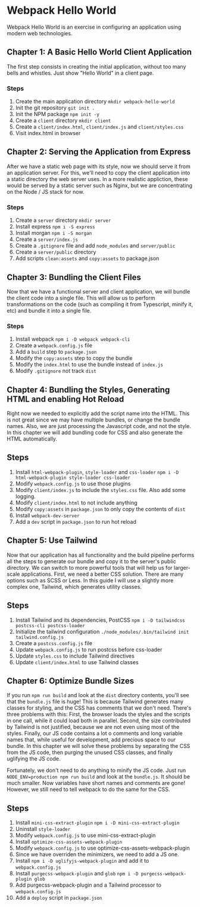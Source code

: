 # Webpack Hello World

Webpack Hello World is an exercise in configuring an application using
modern web technologies.

## Chapter 1: A Basic Hello World Client Application

The first step consists in creating the initial application, without too many
bells and whistles. Just show "Hello World" in a client page.

### Steps
1. Create the main application directory `mkdir webpack-hello-world`
2. Init the git repository `git init .`
3. Init the NPM package `npm init -y`
4. Create a `client` directory `mkdir client`
5. Create a `client/index.html`, `client/index.js` and `client/styles.css`
6. Visit index.html in browser

## Chapter 2: Serving the Application from Express

After we have a static web page with its style, now we should serve it from an
application server. For this, we'll need to copy the client application into a
static directory the web server uses. In a more realistic appliction, these
would be served by a static server such as Nginx, but we are concentrating on
the Node / JS stack for now.

### Steps
1. Create a `server` directory `mkdir server`
2. Install express `npm i -S express`
3. Install morgan `npm i -S morgan`
4. Create a `server/index.js`
5. Create a `.gitignore` file and add `node_modules` and `server/public`
6. Create a `server/public` directory
7. Add scripts `clean:assets` and `copy:assets` to package.json


## Chapter 3: Bundling the Client Files

Now that we have a functional server and client application, we will bundle the
client code into a single file. This will allow us to perform transformations on
the code (such as compiling it from Typescript, minify it, etc) and bundle it
into a single file.

### Steps
1. Install webpack `npm i -D webpack webpack-cli`
2. Create a `webpack.config.js` file
3. Add a `build` step to `package.json`
4. Modify the `copy:assets` step to copy the bundle
5. Modify the `index.html` to use the bundle instead of `index.js`
6. Modify `.gitignore` not track `dist`

## Chapter 4: Bundling the Styles, Generating HTML and enabling Hot Reload

Right now we needed to explicitly add the script name into the HTML. This is not
great since we may have multiple bundles, or change the bundle names. Also, we
are just processing the Javascript code, and not the style. In this chapter we
will add bundling code for CSS and also generate the HTML automatically.

## Steps
1. Install `html-webpack-plugin`, `style-loader` and `css-loader` `npm i -D html-webpack-plugin style-loader css-loader`
2. Modify `webpack.config.js` to use those plugins
3. Modify `client/index.js` to include the `styles.css` file. Also add some logging.
4. Modify `client/index.html` to not include anything
5. Modify `copy:assets` in `package.json` to only copy the contents of `dist`
6. Install `webpack-dev-server`
7. Add a `dev` script in `package.json` to run hot reload

## Chapter 5: Use Tailwind

Now that our application has all functionality and the build pipeline performs
all the steps to generate our bundle and copy it to the server's public
directory. We can switch to more powerful tools that will help us for
larger-scale applications. First, we need a better CSS solution. There are many
options such as SCSS or Less. In this guide I will use a slightly more complex
one, Tailwind, which generates utility classes.

## Steps
1. Install Tailwind and its dependencies, PostCSS `npm i -D tailwindcss postcss-cli postcss-loader`
2. Initialize the tailwind configuration `./node_modules/.bin/tailwind init tailwind.config.js`
3. Create a `postcss.config.js` file
4. Update `webpack.config.js` to run postcss before css-loader
5. Update `styles.css` to include Tailwind directives
6. Update `client/index.html` to use Tailwind classes

## Chapter 6: Optimize Bundle Sizes

If you run `npm run build` and look at the `dist` directory contents, you'll see
that the `bundle.js` file is huge! This is because Tailwind generates many
classes for styling, and the CSS has comments that we don't need. There's three
problems with this: First, the browser loads the styles and the scripts in one
call, while it could load both in parallel. Second, the size contributed by
Tailwind is not justified, because we are not even using most of the
styles. Finally, our JS code contains a lot o comments and long variable names
that, while useful for development, add precious space to our bundle. In this
chapter we will solve these problems by separating the CSS from the JS code,
then purging the unused CSS classes, and finally uglifying the JS code.

Fortunately, we don't need to do anything to minify the JS code. Just run
`NODE_ENV=production npm run build` and look at the `bundle.js`. It should be
much smaller. Now variables have short names and comments are gone! However, we
still need to tell webpack to do the same for the CSS.

## Steps
1. Install `mini-css-extract-plugin` `npm i -D mini-css-extract-plugin`
2. Uninstall `style-loader`
3. Modify `webpack.config.js` to use mini-css-extract-plugin
4. Install `optimize-css-assets-webpack-plugin`
5. Modify `webpack.config.js` to use optimize-css-assets-webpack-plugin
6. Since we have overriden the minimizers, we need to add a JS one.
7. Install `npm i -D uglifyjs-webpack-plugin` and add it to `webpack.config.js`
8. Install `purgecss-webpack-plugin` and `glob` `npm i -D purgecss-webpack-plugin glob`
9. Add purgecss-webpack-plugin and a Tailwind processor to `webpack.config.js`
10. Add a `deploy` script in `package.json`
